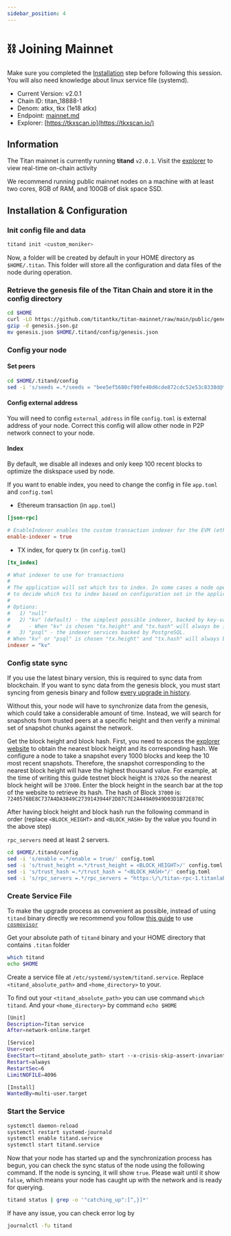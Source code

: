 ```yaml
---
sidebar_position: 4
---
```


# ⛓️ Joining Mainnet

<!-- {% hint style="warning" %} -->
Make sure you completed the [Installation](installation/from-source.md) step before following this session. You will also need knowledge about linux service file (systemd).
<!-- {% endhint %} -->

* Current Version: v2.0.1
* Chain ID: titan\_18888-1
* Denom: atkx, tkx (1e18 atkx)
* Endpoint: [mainnet.md](../mainnet.md "mention")
* Explorer: [https://tkxscan.io](https://tkxscan.io/)

## Information

The Titan mainnet is currently running **titand** `v2.0.1`. Visit the [explorer](https://tkxscan.io/Titan) to view real-time on-chain activity

We recommend running public mainnet nodes on a machine with at least two cores, 8GB of RAM, and 100GB of disk space SSD.

## Installation & Configuration

### Init config file and data

```sh
titand init <custom_moniker>
```

Now, a folder will be created by default in your HOME directory as `$HOME/.titan`. This folder will store all the configuration and data files of the node during operation.

### Retrieve the genesis file of the Titan Chain and store it in the config directory

```sh
cd $HOME
curl -LO https://github.com/titantkx/titan-mainnet/raw/main/public/genesis.json.gz
gzip -d genesis.json.gz
mv genesis.json $HOME/.titand/config/genesis.json
```

### Config your node

#### Set peers

```sh
cd $HOME/.titand/config
sed -i 's/seeds =.*/seeds = "bee5ef5680cf90fe40d6cde872cdc52e53c8338d@titan-p2p-seed-1.titanlab.io:26656,a7e03c50f9b85ac2c9488d20913a37c2d1a9361c@titan-p2p-seed-1-seoul.titanlab.io:26656"/' config.toml
```

#### Config external address

You will need to config `external_address` in file `config.toml` is external address of your node. Correct this config will allow other node in P2P network connect to your node.

#### Index

<!-- {% hint style="info" %} -->
By default, we disable all indexes and only keep 100 recent blocks to optimize the diskspace used by node.
<!-- {% endhint %} -->

If you want to enable index, you need to change the config in file `app.toml` and `config.toml`

* Ethereum transaction  (in `app.toml`)

```toml
[json-rpc]

# EnableIndexer enables the custom transaction indexer for the EVM (ethereum transactions).
enable-indexer = true
```

* TX index, for query tx (in `config.toml`)

```toml
[tx_index]

# What indexer to use for transactions
#
# The application will set which txs to index. In some cases a node operator will be able
# to decide which txs to index based on configuration set in the application.
#
# Options:
#   1) "null"
#   2) "kv" (default) - the simplest possible indexer, backed by key-value storage (defaults to levelDB; see DBBackend).
#      - When "kv" is chosen "tx.height" and "tx.hash" will always be indexed.
#   3) "psql" - the indexer services backed by PostgreSQL.
# When "kv" or "psql" is chosen "tx.height" and "tx.hash" will always be indexed.
indexer = "kv"
```

### Config state sync

<!-- {% hint style="warning" %} -->
If you use the latest binary version, this is required to sync data from blockchain. If you want to sync data from the genesis block, you must start syncing from genesis binary and follow [every upgrade in history](../upgrade/upgrade-list.md#mainnet).
<!-- {% endhint %} -->

Without this, your node will have to synchronize data from the genesis, which could take a considerable amount of time. Instead, we will search for snapshots from trusted peers at a specific height and then verify a minimal set of snapshot chunks against the network.

Get the block height and block hash. First, you need to access the [explorer website](https://tkxscan.io/) to obtain the nearest block height and its corresponding hash. We configure a node to take a snapshot every 1000 blocks and keep the 10 most recent snapshots. Therefore, the snapshot corresponding to the nearest block height will have the highest thousand value. For example, at the time of writing this guide testnet block height is `37026` so the nearest block height will be `37000`. Enter the block height in the search bar at the top of the website to retrieve its hash. The hash of Block `37000` is:  `7240576BE8C737A4DA3849C2739143944F2D87C7E2A449A0949D03D1B72E878C`

After having block height and block hash run the following command in order (replace `<BLOCK_HEIGHT>` and  `<BLOCK_HASH>` by the value you found in the above step)

<!-- {% hint style="info" %} -->
`rpc_servers` need at least 2 servers.
<!-- {% endhint %} -->

```sh
cd $HOME/.titand/config
sed -i 's/enable =.*/enable = true/' config.toml
sed -i 's/trust_height =.*/trust_height = <BLOCK_HEIGHT>/' config.toml
sed -i 's/trust_hash =.*/trust_hash = "<BLOCK_HASH>"/' config.toml
sed -i 's/rpc_servers =.*/rpc_servers = "https:\/\/titan-rpc-1.titanlab.io:443,https:\/\/titan-rpc-2.titanlab.io:443"/' config.toml
```

### Create Service File

<!-- {% hint style="warning" %} -->
To make the upgrade process as convenient as possible, instead of using `titand` binary directly we recommend you follow [this guide](../upgrade/automatic-upgrades.md) to use [`cosmovisor`](https://docs.cosmos.network/main/build/tooling/cosmovisor)
<!-- {% endhint %} -->

Get your absolute path of `titand`  binary and your HOME directory that contains `.titan` folder

```sh
which titand
echo $HOME
```

Create a service file at `/etc/systemd/system/titand.service`. Replace `<titand_absolute_path>` and `<home_directory>` to your.

<!-- {% hint style="info" %} -->
To find out your `<titand_absolute_path>` you can use command `which titand`. And your `<home_directory>` by command `echo $HOME`
<!-- {% endhint %} -->

```sh
[Unit]
Description=Titan service
After=network-online.target

[Service]
User=root
ExecStart=<titand_absolute_path> start --x-crisis-skip-assert-invariants --home <home_directory>/.titand
Restart=always
RestartSec=6
LimitNOFILE=4096

[Install]
WantedBy=multi-user.target
```

### Start the Service

```sh
systemctl daemon-reload
systemctl restart systemd-journald
systemctl enable titand.service
systemctl start titand.service
```

Now that your node has started up and the synchronization process has begun, you can check the sync status of the node using the following command. If the node is syncing, it will show `true`. Please wait until it show `false`, which means your node has caught up with the network and is ready for querying.

```sh
titand status | grep -o '"catching_up":[^,}]*'
```

If have any issue, you can check error log by

```sh
journalctl -fu titand
```
